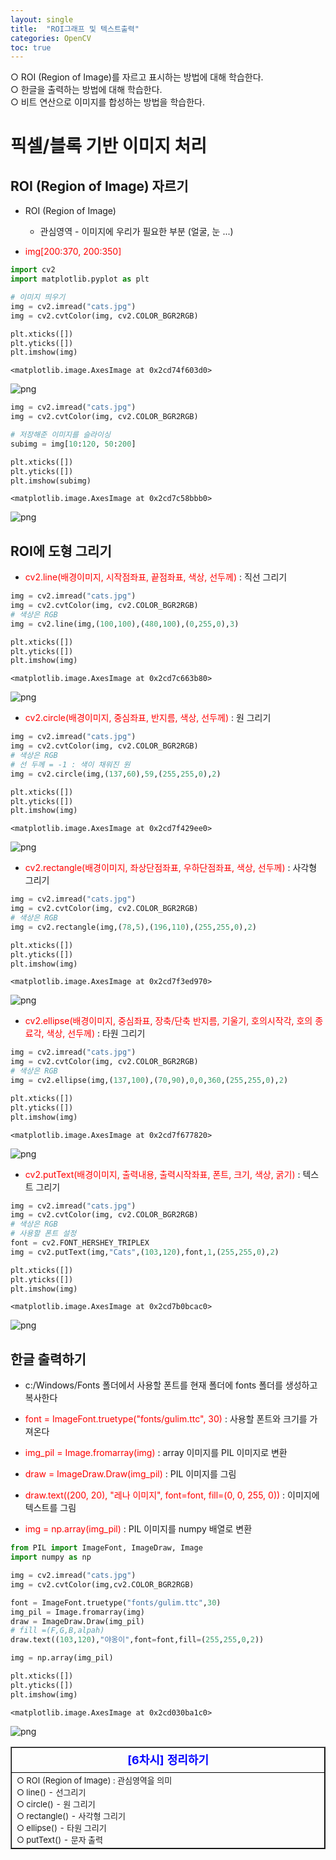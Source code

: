 ```yaml
---
layout: single
title:  "ROI그래프 및 텍스트출력"
categories: OpenCV
toc: true
---
```

        
○ ROI (Region of Image)를 자르고 표시하는 방법에 대해 학습한다.<br>
○ 한글을 출력하는 방법에 대해 학습한다.<br>
○ 비트 연산으로 이미지를 합성하는 방법을 학습한다.


# 픽셀/블록 기반 이미지 처리

## ROI (Region of Image) 자르기

- ROI (Region of Image) 
   - 관심영역 - 이미지에 우리가 필요한 부분 (얼굴, 눈 ...)
   


- <font color=red>img[200:370, 200:350]</font>




```python
import cv2
import matplotlib.pyplot as plt
```


```python
# 이미지 띄우기
img = cv2.imread("cats.jpg")
img = cv2.cvtColor(img, cv2.COLOR_BGR2RGB)

plt.xticks([])
plt.yticks([])
plt.imshow(img)
```




    <matplotlib.image.AxesImage at 0x2cd74f603d0>




    
![png](output_4_1.png)
    



```python
img = cv2.imread("cats.jpg")
img = cv2.cvtColor(img, cv2.COLOR_BGR2RGB)

# 저장해준 이미지를 슬라이싱
subimg = img[10:120, 50:200]

plt.xticks([])
plt.yticks([])
plt.imshow(subimg)
```




    <matplotlib.image.AxesImage at 0x2cd7c58bbb0>




    
![png](output_5_1.png)
    


## ROI에 도형 그리기

- <font color=red>cv2.line(배경이미지, 시작점좌표, 끝점좌표, 색상, 선두께)</font> : 직선 그리기



```python
img = cv2.imread("cats.jpg")
img = cv2.cvtColor(img, cv2.COLOR_BGR2RGB)
# 색상은 RGB
img = cv2.line(img,(100,100),(480,100),(0,255,0),3)

plt.xticks([])
plt.yticks([])
plt.imshow(img)
```




    <matplotlib.image.AxesImage at 0x2cd7c663b80>




    
![png](output_7_1.png)
    


- <font color=red>cv2.circle(배경이미지, 중심좌표, 반지름, 색상, 선두께)</font> : 원 그리기



```python
img = cv2.imread("cats.jpg")
img = cv2.cvtColor(img, cv2.COLOR_BGR2RGB)
# 색상은 RGB
# 선 두께 = -1 : 색이 채워진 원
img = cv2.circle(img,(137,60),59,(255,255,0),2)

plt.xticks([])
plt.yticks([])
plt.imshow(img)
```




    <matplotlib.image.AxesImage at 0x2cd7f429ee0>




    
![png](output_9_1.png)
    


- <font color=red>cv2.rectangle(배경이미지, 좌상단점좌표, 우하단점좌표, 색상, 선두께)</font> : 사각형 그리기



```python
img = cv2.imread("cats.jpg")
img = cv2.cvtColor(img, cv2.COLOR_BGR2RGB)
# 색상은 RGB
img = cv2.rectangle(img,(78,5),(196,110),(255,255,0),2)

plt.xticks([])
plt.yticks([])
plt.imshow(img)
```




    <matplotlib.image.AxesImage at 0x2cd7f3ed970>




    
![png](output_11_1.png)
    


- <font color=red>cv2.ellipse(배경이미지, 중심좌표, 장축/단축 반지름, 기울기, 호의시작각, 호의 종료각, 색상, 선두께)</font> : 타원 그리기



```python
img = cv2.imread("cats.jpg")
img = cv2.cvtColor(img, cv2.COLOR_BGR2RGB)
# 색상은 RGB
img = cv2.ellipse(img,(137,100),(70,90),0,0,360,(255,255,0),2)

plt.xticks([])
plt.yticks([])
plt.imshow(img)
```




    <matplotlib.image.AxesImage at 0x2cd7f677820>




    
![png](output_13_1.png)
    


- <font color=red>cv2.putText(배경이미지, 출력내용, 출력시작좌표, 폰트, 크기, 색상, 굵기)</font> : 텍스트 그리기


```python
img = cv2.imread("cats.jpg")
img = cv2.cvtColor(img, cv2.COLOR_BGR2RGB)
# 색상은 RGB
# 사용할 폰트 설정
font = cv2.FONT_HERSHEY_TRIPLEX
img = cv2.putText(img,"Cats",(103,120),font,1,(255,255,0),2)

plt.xticks([])
plt.yticks([])
plt.imshow(img)
```




    <matplotlib.image.AxesImage at 0x2cd7b0bcac0>




    
![png](output_15_1.png)
    



## 한글 출력하기

- c:/Windows/Fonts 폴더에서 사용할 폰트를 현재 폴더에 fonts 폴더를 생성하고 복사한다


- <font color=red>font = ImageFont.truetype("fonts/gulim.ttc", 30)</font> : 사용할 폰트와 크기를 가져온다

- <font color=red>img_pil = Image.fromarray(img)</font> : array 이미지를 PIL 이미지로 변환

- <font color=red>draw = ImageDraw.Draw(img_pil)</font> : PIL 이미지를 그림

- <font color=red>draw.text((200, 20), "레나 이미지", font=font, fill=(0, 0, 255, 0))</font> : 이미지에 텍스트를 그림

- <font color=red>img = np.array(img_pil)</font> : PIL 이미지를 numpy 배열로 변환


```python
from PIL import ImageFont, ImageDraw, Image
import numpy as np
```


```python
img = cv2.imread("cats.jpg")
img = cv2.cvtColor(img,cv2.COLOR_BGR2RGB)

font = ImageFont.truetype("fonts/gulim.ttc",30)
img_pil = Image.fromarray(img)
draw = ImageDraw.Draw(img_pil)
# fill =(F,G,B,alpah)
draw.text((103,120),"야옹이",font=font,fill=(255,255,0,2))

img = np.array(img_pil)

plt.xticks([])
plt.yticks([])
plt.imshow(img)
```




    <matplotlib.image.AxesImage at 0x2cd030ba1c0>




    
![png](output_19_1.png)
    



<table border=1 width=100%>
    <tr><td style="border: 1px solid black; width:600px; height:40px; text-align: center;"><font size=4 color=blue><b>[6차시] 정리하기</b></font></td></tr>       
    <tr><td style="border: 1px solid black; text-align: left;"><font size=2>
○ ROI (Region of Image) : 관심영역을 의미<br>
○ line() - 선그리기<br> 
○ circle() - 원 그리기<br> 
○ rectangle() - 사각형 그리기<br> 
○ ellipse() - 타원 그리기<br> 
○ putText() - 문자 출력<br>
        
</table>


```python

```
